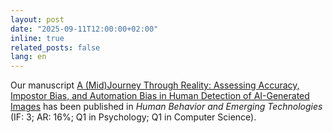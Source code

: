 ```yaml
---
layout: post
date: "2025-09-11T12:00:00+02:00"
inline: true
related_posts: false
lang: en
---
```


Our manuscript [A (Mid)Journey Through Reality: Assessing Accuracy, Impostor Bias, and Automation Bias in Human Detection of AI-Generated Images](https://doi.org/10.1155/hbe2/9977058) has been published in _Human Behavior and Emerging Technologies_ (IF: 3; AR: 16%; Q1 in Psychology; Q1 in Computer Science).
